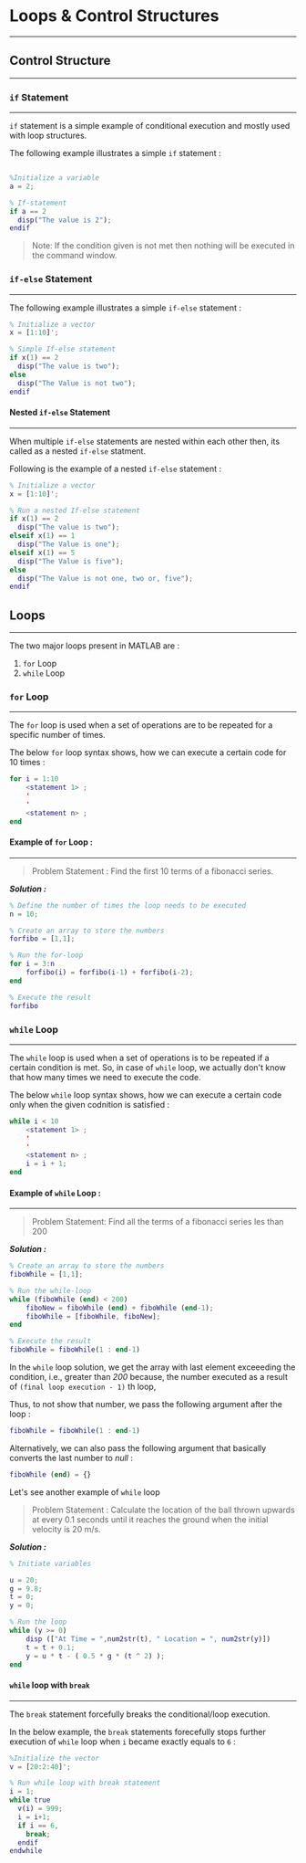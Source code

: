 # Loops & Control Structures
---
## Control Structure
---
### `if` Statement
---
`if` statement is a simple example of conditional execution and mostly used with loop structures.

The following example illustrates a simple `if` statement :
```matlab

%Initialize a variable
a = 2;

% If-statement
if a == 2
  disp("The value is 2");
endif
```
>Note:
    If the condition given is not met then nothing will be executed in the command window.

### `if-else` Statement 
---
The following example illustrates a simple `if-else` statement :
```matlab
% Initialize a vector
x = [1:10]';

% Simple If-else statement
if x(1) == 2
  disp("The value is two");
else
  disp("The Value is not two");
endif
```

#### Nested `if-else` Statement
---
When multiple `if-else` statements are nested within each other then, its called as a nested `if-else` statment.

Following is the example of a nested `if-else` statement :

```matlab
% Initialize a vector
x = [1:10]';

% Run a nested If-else statement
if x(1) == 2
  disp("The value is two");
elseif x(1) == 1
  disp("The Value is one");
elseif x(1) == 5
  disp("The Value is five");
else
  disp("The Value is not one, two or, five");
endif
```


## Loops
---

The two major loops present in MATLAB are :
1. `for` Loop
2. `while` Loop

### `for` Loop
---
The `for` loop is used when a set of operations are to be repeated for a specific number of times.

The below `for` loop syntax shows, how we can execute a certain code for 10 times :
```matlab
for i = 1:10
    <statement 1> ;
    '
    '
    <statement n> ;
end
```
#### Example of `for` Loop :
---
> Problem Statement :
    Find the first 10 terms of a fibonacci series.

***Solution :***
```matlab
% Define the number of times the loop needs to be executed
n = 10;

% Create an array to store the numbers
forfibo = [1,1];

% Run the for-loop
for i = 3:n
    forfibo(i) = forfibo(i-1) + forfibo(i-2);
end

% Execute the result
forfibo
```

### `while` Loop
---
The `while` loop is used when a set of operations is to be repeated if a certain condition is met.
So, in case of `while` loop, we actually don't know that how many times we need to execute the code.

The below `while` loop syntax shows, how we can execute a certain code only when the given codnition is satisfied :
```matlab
while i < 10
    <statement 1> ;
    '
    '
    <statement n> ;
    i = i + 1;
end
```

#### Example of `while` Loop :
---
>Problem Statement:
    Find all the terms of a fibonacci series les than 200

***Solution :***
```matlab
% Create an array to store the numbers
fiboWhile = [1,1];

% Run the while-loop
while (fiboWhile (end) < 200)
    fiboNew = fiboWhile (end) + fiboWhile (end-1);
    fiboWhile = [fiboWhile, fiboNew];
end

% Execute the result
fiboWhile = fiboWhile(1 : end-1)
```
In the `while` loop solution, we get the array with last element exceeeding the condition, i.e., greater than *200* because, the number executed as a result of     `(final loop execution - 1)` th loop,

Thus, to not show that number, we pass the following argument after the loop :

```matlab
fiboWhile = fiboWhile(1 : end-1)
```
Alternatively, we can also pass the following argument that basically converts the last number to *null* :
```matlab
fiboWhile (end) = {}
```
Let's see another example of `while` loop

>Problem Statement :
    Calculate the location of the ball thrown upwards at every 0.1 seconds until it reaches the ground when the initial velocity is 20 m/s.

***Solution :***
```matlab
% Initiate variables

u = 20;
g = 9.8;
t = 0;
y = 0;

% Run the loop
while (y >= 0)
    disp (["At Time = ",num2str(t), " Location = ", num2str(y)])
    t = t + 0.1;
    y = u * t - ( 0.5 * g * (t ^ 2) );
end
```
#### `while` loop with `break`
---
The `break` statement forcefully breaks the conditional/loop execution.

In the below example, the `break` statements forecefully stops further execution of `while` loop when `i` became exactly equals to `6` :

```matlab
%Initialize the vector
v = [20:2:40]';

% Run while loop with break statement
i = 1;
while true
  v(i) = 999;
  i = i+1;
  if i == 6,
    break;
  endif
endwhile
```



    











